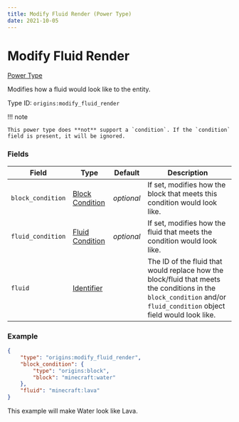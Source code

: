 ```yaml
---
title: Modify Fluid Render (Power Type)
date: 2021-10-05
---
```

# Modify Fluid Render

[Power Type](../power_types.md)

Modifies how a fluid would look like to the entity.

Type ID: `origins:modify_fluid_render`

!!! note

    This power type does **not** support a `condition`. If the `condition` field is present, it will be ignored.

### Fields

Field | Type | Default | Description
------|------|---------|-------------
`block_condition` | [Block Condition](../block_conditions.md) | _optional_ | If set, modifies how the block that meets this condition would look like.
`fluid_condition` | [Fluid Condition](../fluid_conditions.md) | _optional_ | If set, modifies how the fluid that meets the condition would look like.
`fluid` | [Identifier](../data_types/identifier.md) | | The ID of the fluid that would replace how the block/fluid that meets the conditions in the `block_condition` and/or `fluid_condition` object field would look like.

### Example
```json
{
    "type": "origins:modify_fluid_render",
    "block_condition": {
        "type": "origins:block",
        "block": "minecraft:water"
    },
    "fluid": "minecraft:lava"
}
```
This example will make Water look like Lava.